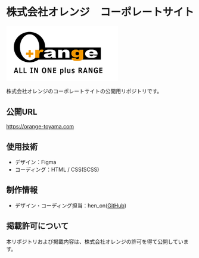 # 株式会社オレンジ　コーポレートサイト
<img src="docs/img/logo.png" alt="ロゴ" width="300px">

株式会社オレンジのコーポレートサイトの公開用リポジトリです。

## 公開URL
https://orange-toyama.com

## 使用技術
- デザイン：Figma
- コーディング：HTML / CSS(SCSS)

## 制作情報
- デザイン・コーディング担当：hen_on([GitHub](https://github.com/henon3537))

## 掲載許可について
本リポジトリおよび掲載内容は、株式会社オレンジの許可を得て公開しています。